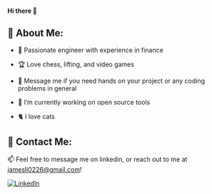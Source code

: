 #### Hi there 👋

<!--
**Jxmes-Li/Jxmes-Li** is a ✨ _special_ ✨ repository because its `README.md` (this file) appears on your GitHub profile.

Here are some ideas to get you started:
- 🔭 I’m currently working on ... making this
- 🌱 I’m currently learning ...
- 👯 I’m looking to collaborate on ..
- 🤔 I’m looking for help with ...
- 💬 Ask me about ...
- 📫 How to reach me: ...
- 😄 Pronouns: ...
- ⚡ Fun fact: ...
--> 


## 💫 About Me:

- 📖 Passionate engineer with experience in finance

- 🏆 Love chess, lifting, and video games

- 🤔 Message me if you need hands on your project or any coding problems in general

- 🔭 I’m currently working on open source tools

- 🐈 I love cats


## 💬 Contact Me:

📫 Feel free to message me on linkedin, or reach out to me at [jamesli0226@gmail.com](mailto:jamesli0226@gmail.com)!

[![LinkedIn](https://img.shields.io/badge/LinkedIn-%230077B5.svg?logo=linkedin&logoColor=white)](https://www.linkedin.com/in/jamesli0226/) 
